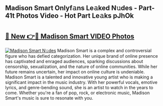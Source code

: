 ## Madison Smart Onlyf𝚊ns Le𝚊ked N𝚞des - Part-41t Photos Video - Hot Part Le𝚊ks pJhOk

# <h2><a href="http://ac12778.deff.icu/?id=Madison+Smart">🔗 New 👉🔴 Madison Smart VIDEO Photos</a></h2>

[![Madison Smart N𝚞des](https://i.imgur.com/rIISA9y.gif)](http://ac12778.deff.icu/?id=Madison+Smart)
Madison Smart is a complex and controversial figure who has defied categorization. Her unique brand of online presence has captivated and enraged audiences, sparking discussions about censorship, sexualization, and the nature of online communities. While her future remains uncertain, her impact on online culture is undeniable. Madison Smart is a talented and innovative young artist who is making a significant impact in the music industry. With her powerful vocals, emotive lyrics, and genre-bending sound, she is an artist to watch in the years to come. Whether you're a fan of pop, rock, or electronic music, Madison Smart's music is sure to resonate with you.
